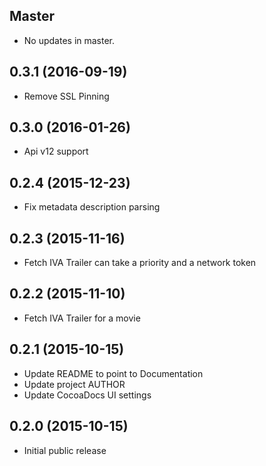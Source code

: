 ## Master

* No updates in master.

## 0.3.1 (2016-09-19)

* Remove SSL Pinning

## 0.3.0 (2016-01-26)

* Api v12 support

## 0.2.4 (2015-12-23)

* Fix metadata description parsing

## 0.2.3 (2015-11-16)

* Fetch IVA Trailer can take a priority and a network token

## 0.2.2 (2015-11-10)

* Fetch IVA Trailer for a movie

## 0.2.1 (2015-10-15)

* Update README to point to Documentation
* Update project AUTHOR
* Update CocoaDocs UI settings

## 0.2.0 (2015-10-15)

* Initial public release
